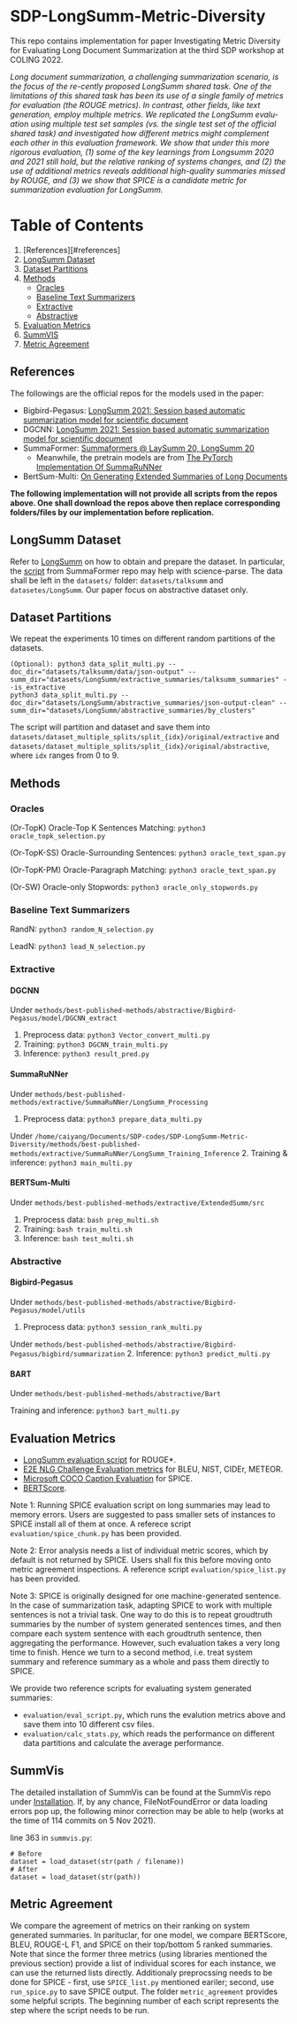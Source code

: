 # SDP-LongSumm-Metric-Diversity

This repo contains implementation for paper Investigating Metric Diversity for Evaluating Long Document Summarization at the third SDP workshop at COLING 2022.

*Long document summarization, a challenging summarization scenario, is the focus of the re-cently proposed LongSumm shared task. One of the limitations of this shared task has been its use of a single family of metrics for evaluation (the ROUGE metrics). In contrast, other fields, like text generation, employ multiple metrics. We replicated the LongSumm evalu- ation using multiple test set samples (vs. the single test set of the official shared task) and investigated how different metrics might complement each other in this evaluation framework. We show that under this more rigorous evaluation, (1) some of the key learnings from Longsumm 2020 and 2021 still hold, but the relative ranking of systems changes, and (2) the use of additional metrics reveals additional high-quality summaries missed by ROUGE, and (3) we show that SPICE is a candidate metric for summarization evaluation for LongSumm.*

# Table of Contents
1. [References][#references]
2. [LongSumm Dataset](#longSumm-dataset)
3. [Dataset Partitions](#dataset-partitions)
4. [Methods](#methods)
    * [Oracles](#oracles)
    * [Baseline Text Summarizers](#baseline-text-summarizers)
    * [Extractive](#extractive)
    * [Abstractive](#abstractive)
5. [Evaluation Metrics](#evaluation-metrics)
6. [SummVIS](#summvis)
7. [Metric Agreement](#metric-agreement)



## References

The followings are the official repos for the models used in the paper:

  * Bigbird-Pegasus: [LongSumm 2021: Session based automatic summarization model for scientific document](https://aclanthology.org/2021.sdp-1.12/)
  * DGCNN: [LongSumm 2021: Session based automatic summarization model for scientific document](https://aclanthology.org/2021.sdp-1.12/)
  * SummaFormer: [Summaformers @ LaySumm 20, LongSumm 20](https://github.com/sayarghoshroy/Summaformers)
    * Meanwhile, the pretrain models are from [The PyTorch Implementation Of SummaRuNNer](https://github.com/hpzhao/SummaRuNNer)
  * BertSum-Multi: [On Generating Extended Summaries of Long Documents](https://github.com/Georgetown-IR-Lab/ExtendedSumm)


**The following implementation will not provide all scripts from the repos above. One shall download the repos above then replace corresponding folders/files by our implementation before replication.**



## LongSumm Dataset

Refer to [LongSumm](https://github.com/guyfe/LongSumm) on how to obtain and prepare the dataset. In particular, the [script](https://github.com/sayarghoshroy/Summaformers/blob/main/LongSumm_Processing/src/pdf-json.py) from SummaFormer repo may help with science-parse. The data shall be left in the `datasets/` folder: `datasets/talksumm` and `datasetes/LongSumm`. Our paper focus on abstractive dataset only.

## Dataset Partitions

We repeat the experiments 10 times on different random partitions of the datasets. 

```
(Optional): python3 data_split_multi.py --doc_dir="datasets/talksumm/data/json-output" --summ_dir="datasets/LongSumm/extractive_summaries/talksumm_summaries" --is_extractive
python3 data_split_multi.py --doc_dir="datasets/LongSumm/abstractive_summaries/json-output-clean" --summ_dir="datasets/LongSumm/abstractive_summaries/by_clusters"
```

The script will partition and dataset and save them into `datasets/dataset_multiple_splits/split_{idx}/original/extractive` and `datasets/dataset_multiple_splits/split_{idx}/original/abstractive`, where `idx` ranges from 0 to 9.




## Methods

### Oracles

(Or-TopK) Oracle-Top K Sentences Matching: `python3 oracle_topk_selection.py`

(Or-TopK-SS) Oracle-Surrounding Sentences: `python3 oracle_text_span.py`

(Or-TopK-PM) Oracle-Paragraph Matching: `python3 oracle_text_span.py`

(Or-SW) Oracle-only Stopwords: `python3 oracle_only_stopwords.py`

### Baseline Text Summarizers

RandN: `python3 random_N_selection.py`

LeadN: `python3 lead_N_selection.py`


### Extractive

#### DGCNN
Under `methods/best-published-methods/abstractive/Bigbird-Pegasus/model/DGCNN_extract`

  1. Preprocess data: `python3 Vector_convert_multi.py`
  2. Training: `python3 DGCNN_train_multi.py`
  3. Inference: `python3 result_pred.py`

#### SummaRuNNer
Under `methods/best-published-methods/extractive/SummaRuNNer/LongSumm_Processing`
  1. Preprocess data: `python3 prepare_data_multi.py`

Under `/home/caiyang/Documents/SDP-codes/SDP-LongSumm-Metric-Diversity/methods/best-published-methods/extractive/SummaRuNNer/LongSumm_Training_Inference`
  2. Training & inference: `python3 main_multi.py`

#### BERTSum-Multi
Under `methods/best-published-methods/extractive/ExtendedSumm/src`

  1. Preprocess data: `bash prep_multi.sh`
  2. Training: `bash train_multi.sh`
  3. Inference: `bash test_multi.sh`


### Abstractive

#### Bigbird-Pegasus
Under `methods/best-published-methods/abstractive/Bigbird-Pegasus/model/utils`
  1. Preprocess data: `python3 session_rank_multi.py`

Under `methods/best-published-methods/abstractive/Bigbird-Pegasus/bigbird/summarization`
  2. Inference: `python3 predict_multi.py`

#### BART
Under `methods/best-published-methods/abstractive/Bart`

  Training and inference: `python3 bart_multi.py`


## Evaluation Metrics

  * [LongSumm evaluation script](https://github.com/guyfe/LongSumm/blob/master/scripts/evaluation_script.py) for ROUGE*.
  * [E2E NLG Challenge Evaluation metrics](https://github.com/tuetschek/e2e-metrics) for BLEU, NIST, CIDEr, METEOR.
  * [Microsoft COCO Caption Evaluation](https://github.com/tylin/coco-caption) for SPICE.
  * [BERTScore](https://github.com/Tiiiger/bert_score).

Note 1: Running SPICE evaluation script on long summaries may lead to memory errors. Users are suggested to pass smaller sets of instances to SPICE install all of them at once. A referece script `evaluation/spice_chunk.py` has been provided.

Note 2: Error analysis needs a list of individual metric scores, which by default is not returned by SPICE. Users shall fix this before moving onto metric agreement inspections. A reference script `evaluation/spice_list.py` has been provided.

Note 3: SPICE is originally designed for one machine-generated sentence. In the case of summarization task, adapting SPICE to work with multiple sentences is not a trivial task. One way to do this is to repeat groudtruth summaries by the number of system generated sentences times, and then compare each system sentence with each groudtruth sentence, then aggregating the performance. However, such evaluation takes a very long time to finish. Hence we turn to a second method, i.e. treat system summary and reference summary as a whole and pass them directly to SPICE.


We provide two reference scripts for evaluating system generated summaries:

  * `evaluation/eval_script.py`, which runs the evalution metrics above and save them into 10 different csv files.
  * `evaluation/calc_stats.py`, which reads the performance on different data partitions and calculate the average performance.


## SummVis

The detailed installation of SummVis can be found at the SummVis repo under [Installation](https://github.com/robustness-gym/summvis#installation). If, by any chance, FileNotFoundError or data loading errors pop up, the following minor correction may be able to help (works at the time of 114 commits on 5 Nov 2021).

line 363 in `summvis.py`: 

```
# Before
dataset = load_dataset(str(path / filename)) 
# After
dataset = load_dataset(str(path)) 
```

## Metric Agreement

We compare the agreement of metrics on their ranking on system generated summaries. In parituclar, for one model, we compare BERTScore, BLEU, ROUGE-L F1, and SPICE on their top/bottom 5 ranked summaries. Note that since the former three metrics (using libraries mentioned the previous section) provide a list of individual scores for each instance, we can use the returned lists directly. Additionaly preprocssing needs to be done for SPICE - first, use `SPICE_list.py` mentioned eariler; second, use `run_spice.py` to save SPICE output. The folder `metric_agreement` provides some helpful scripts. The beginning number of each script represents the step where the script needs to be run.